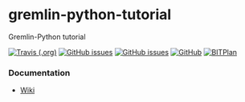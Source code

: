 # gremlin-python-tutorial
Gremlin-Python tutorial

[![Travis (.org)](https://img.shields.io/travis/WolfgangFahl/gremlin-python-tutorial.svg)](https://travis-ci.org/WolfgangFahl/gremlin-python-tutorial)
[![GitHub issues](https://img.shields.io/github/issues/WolfgangFahl/gremlin-python-tutorial.svg)](https://github.com/WolfgangFahl/gremlin-python-tutorial/issues)
[![GitHub issues](https://img.shields.io/github/issues-closed/WolfgangFahl/gremlin-python-tutorial.svg)](https://github.com/WolfgangFahl/gremlin-python-tutorial/issues/?q=is%3Aissue+is%3Aclosed)
[![GitHub](https://img.shields.io/github/license/WolfgangFahl/gremlin-python-tutorial.svg)](https://www.apache.org/licenses/LICENSE-2.0)
[![BITPlan](http://wiki.bitplan.com/images/wiki/thumb/3/38/BITPlanLogoFontLessTransparent.png/198px-BITPlanLogoFontLessTransparent.png)](http://www.bitplan.com)

### Documentation
* [Wiki](http://wiki.bitplan.com/index.php/Gremlin_python)
